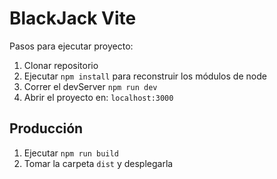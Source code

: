 # BlackJack Vite

Pasos para ejecutar proyecto:

1. Clonar repositorio
2. Ejecutar ```npm install``` para reconstruir los módulos de node
3. Correr el devServer ```npm run dev```
4. Abrir el proyecto en: ```localhost:3000```


## Producción

1. Ejecutar ```npm run build```
2. Tomar la carpeta ```dist``` y desplegarla